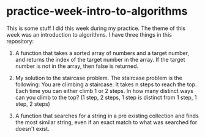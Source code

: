 # practice-week-intro-to-algorithms

This is some stuff I did this week during my practice. The theme of this week was an introduction to algorithms.
I have three things in this repository:

1. A function that takes a sorted array of numbers and a target number, and returns the index of the target number in the array. If the target number is not in the array, then false is returned.

2. My solution to the staircase problem. The staircase problem is the following:
You are climbing a staircase. It takes n steps to reach the top.
Each time you can either climb 1 or 2 steps. In how many distinct ways can you climb to the top? (1 step, 2 steps, 1 step is distinct from 1 step, 1 step, 2 steps)

3. A function that searches for a string in a pre existing collection and finds the most similar string, even if an exact match to what was searched for doesn't exist.
